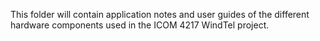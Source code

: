 This folder will contain application notes and user guides of the different hardware components used in the ICOM 4217 WindTel project.
